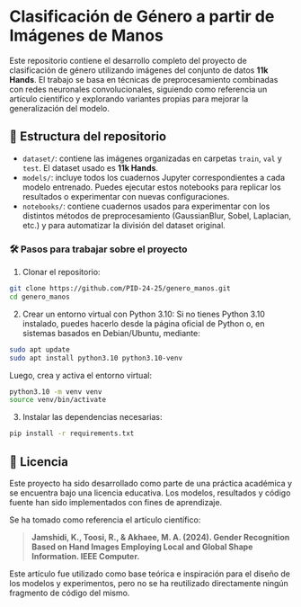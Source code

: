 # Clasificación de Género a partir de Imágenes de Manos

Este repositorio contiene el desarrollo completo del proyecto de clasificación de género utilizando imágenes del conjunto de datos **11k Hands**. El trabajo se basa en técnicas de preprocesamiento combinadas con redes neuronales convolucionales, siguiendo como referencia un artículo científico y explorando variantes propias para mejorar la generalización del modelo.

## 📁 Estructura del repositorio

- `dataset/`: contiene las imágenes organizadas en carpetas `train`, `val` y `test`. El dataset usado es **11k Hands**.
- `models/`: incluye todos los cuadernos Jupyter correspondientes a cada modelo entrenado. Puedes ejecutar estos notebooks para replicar los resultados o experimentar con nuevas configuraciones.
- `notebooks/`: contiene cuadernos usados para experimentar con los distintos métodos de preprocesamiento (GaussianBlur, Sobel, Laplacian, etc.) y para automatizar la división del dataset original.

### 🛠️ Pasos para trabajar sobre el proyecto

1. Clonar el repositorio:

```bash
git clone https://github.com/PID-24-25/genero_manos.git
cd genero_manos
```

2. Crear un entorno virtual con Python 3.10:
Si no tienes Python 3.10 instalado, puedes hacerlo desde la página oficial de Python o, en sistemas basados en Debian/Ubuntu, mediante:
```bash
sudo apt update
sudo apt install python3.10 python3.10-venv
```
Luego, crea y activa el entorno virtual:
```bash
python3.10 -m venv venv
source venv/bin/activate
```

3. Instalar las dependencias necesarias:
```bash
pip install -r requirements.txt
```

## 📄 Licencia

Este proyecto ha sido desarrollado como parte de una práctica académica y se encuentra bajo una licencia educativa. Los modelos, resultados y código fuente han sido implementados con fines de aprendizaje.

Se ha tomado como referencia el artículo científico:

> **Jamshidi, K., Toosi, R., & Akhaee, M. A. (2024). Gender Recognition Based on Hand Images Employing Local and Global Shape Information. IEEE Computer.**

Este artículo fue utilizado como base teórica e inspiración para el diseño de los modelos y experimentos, pero no se ha reutilizado directamente ningún fragmento de código del mismo.
